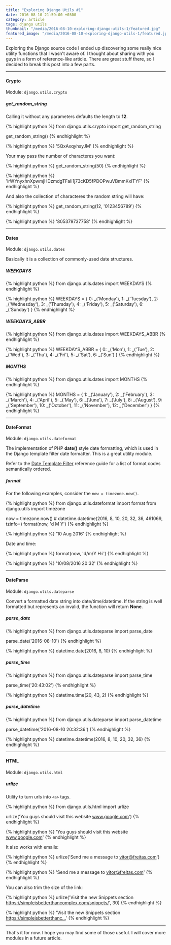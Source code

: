 ```yaml
---
title: "Exploring Django Utils #1"
date: 2016-08-10 21:59:00 +0300
category: article
tags: django utils
thumbnail: "/media/2016-08-10-exploring-django-utils-1/featured.jpg"
featured_image: "/media/2016-08-10-exploring-django-utils-1/featured.jpg"
---
```


Exploring the Django source code I ended up discovering some really nice utility functions that I wasn't aware of. I
thought about sharing with you guys in a form of reference-like article. There are great stuff there, so I decided to
break this post into a few parts.

***

#### Crypto

Module: `django.utils.crypto`

##### get_random_string

Calling it without any parameters defaults the length to **12**.

{% highlight python %}
from django.utils.crypto import get_random_string

get_random_string()
{% endhighlight %}


{% highlight python %}
'5QxAxqyhsyJM'
{% endhighlight %}

Your may pass the number of characteres you want:

{% highlight python %}
get_random_string(50)
{% endhighlight %}

{% highlight python %}
'lrWYnyxhnXpwmjHDzmdgTFaIi1j73cKD5fPDOPwuVBmmKxITYF'
{% endhighlight %}

And also the collection of characteres the random string will have:

{% highlight python %}
get_random_string(12, '0123456789')
{% endhighlight %}

{% highlight python %}
'805379737758'
{% endhighlight %}

***

#### Dates

Module: `django.utils.dates`

Basically it is a collection of commonly-used date structures.

##### WEEKDAYS

{% highlight python %}
from django.utils.dates import WEEKDAYS
{% endhighlight %}

{% highlight python %}
WEEKDAYS = {
    0: _('Monday'), 1: _('Tuesday'), 2: _('Wednesday'), 3: _('Thursday'), 4: _('Friday'),
    5: _('Saturday'), 6: _('Sunday')
}
{% endhighlight %}

##### WEEKDAYS_ABBR

{% highlight python %}
from django.utils.dates import WEEKDAYS_ABBR
{% endhighlight %}

{% highlight python %}
WEEKDAYS_ABBR = {
    0: _('Mon'), 1: _('Tue'), 2: _('Wed'), 3: _('Thu'), 4: _('Fri'),
    5: _('Sat'), 6: _('Sun')
}
{% endhighlight %}

##### MONTHS

{% highlight python %}
from django.utils.dates import MONTHS
{% endhighlight %}

{% highlight python %}
MONTHS = {
    1: _('January'), 2: _('February'), 3: _('March'), 4: _('April'), 5: _('May'), 6: _('June'),
    7: _('July'), 8: _('August'), 9: _('September'), 10: _('October'), 11: _('November'),
    12: _('December')
}
{% endhighlight %}

***

#### DateFormat

Module: `django.utils.dateformat`

The implementation of PHP **date()** style date formatting, which is used in the Django template filter date formatter.
This is a great utility module.

Refer to the [Date Template Filter][date-ref-guide] reference guide for a list of format codes semantically ordered.

##### format

For the following examples, consider the `now = timezone.now()`.

{% highlight python %}
from django.utils.dateformat import format
from django.utils import timezone

now = timezone.now()  # datetime.datetime(2016, 8, 10, 20, 32, 36, 461069, tzinfo=<UTC>)
format(now, 'd M Y')
{% endhighlight %}

{% highlight python %}
'10 Aug 2016'
{% endhighlight %}

Date and time:

{% highlight python %}
format(now, 'd/m/Y H:i')
{% endhighlight %}

{% highlight python %}
'10/08/2016 20:32'
{% endhighlight %}

***

#### DateParse

Module: `django.utils.dateparse`

Convert a formatted date string into date/time/datetime. If the string is well formatted but represents an invalid,
the function will return **None**.

##### parse_date

{% highlight python %}
from django.utils.dateparse import parse_date

parse_date('2016-08-10')
{% endhighlight %}

{% highlight python %}
datetime.date(2016, 8, 10)
{% endhighlight %}


##### parse_time

{% highlight python %}
from django.utils.dateparse import parse_time

parse_time('20:43:02')
{% endhighlight %}

{% highlight python %}
datetime.time(20, 43, 2)
{% endhighlight %}

##### parse_datetime

{% highlight python %}
from django.utils.dateparse import parse_datetime

parse_datetime('2016-08-10 20:32:36')
{% endhighlight %}

{% highlight python %}
datetime.datetime(2016, 8, 10, 20, 32, 36)
{% endhighlight %}

***

#### HTML

Module: `django.utils.html`

##### urlize

Utility to turn urls into `<a>` tags.

{% highlight python %}
from django.utils.html import urlize

urlize('You guys should visit this website www.google.com')
{% endhighlight %}

{% highlight python %}
'You guys should visit this website <a href="http://www.google.com">www.google.com</a>'
{% endhighlight %}

It also works with emails:

{% highlight python %}
urlize('Send me a message to vitor@freitas.com')
{% endhighlight %}

{% highlight python %}
'Send me a message to <a href="mailto:vitor@freitas.com">vitor@freitas.com</a>'
{% endhighlight %}

You can also trim the size of the link:

{% highlight python %}
urlize('Visit the new Snippets section https://simpleisbetterthancomplex.com/snippets/', 30)
{% endhighlight %}

{% highlight python %}
'Visit the new Snippets section <a href="https://simpleisbetterthancomplex.com/snippets/">https://simpleisbetterthanc...</a>'
{% endhighlight %}

***

That's it for now. I hope you may find some of those useful. I will cover more modules in a future article.

[date-ref-guide]: /ref/date/
